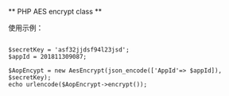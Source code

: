 ** PHP AES encrypt class **

使用示例：

```

$secretKey = 'asf32jjdsf94l23jsd';
$appId = 201811309087;

$AopEncypt = new AesEncrypt(json_encode(['AppId'=> $appId]), $secretKey);
echo urlencode($AopEncrypt->encrypt());

```
